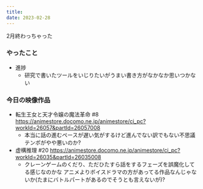 ```yaml
---
title:
date: 2023-02-28
---
```


2月終わっちゃった

### やったこと
+ 進捗
  + 研究で書いたツールをいじりたいがうまい書き方がなかなか思いつかない
  
### 今日の映像作品
+ 転生王女と天才令嬢の魔法革命 #8 <https://animestore.docomo.ne.jp/animestore/ci_pc?workId=26057&partId=26057008>
  + 本当に話の進むペースが遅い気がするけど進んでない訳でもない不思議 テンポがやや悪いのか?
+ 虚構推理 #20 <https://animestore.docomo.ne.jp/animestore/ci_pc?workId=26035&partId=26035008>
  + クレーンゲームのくだり、ただひたすら話をするフェーズを誤魔化してる感じなのかな アニメよりボイスドラマの方があってる作品なんじゃないか(たまにバトルパートがあるのでそうとも言えないが)?
